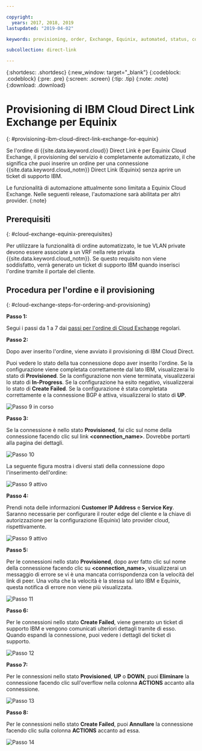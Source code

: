 ```yaml
---

copyright:
  years: 2017, 2018, 2019
lastupdated: "2019-04-02"

keywords: provisioning, order, Exchange, Equinix, automated, status, connection

subcollection: direct-link

---
```


{:shortdesc: .shortdesc}
{:new_window: target="_blank"}
{:codeblock: .codeblock}
{:pre: .pre}
{:screen: .screen}
{:tip: .tip}
{:note: .note}
{:download: .download}


# Provisioning di IBM Cloud Direct Link Exchange per Equinix
{: #provisioning-ibm-cloud-direct-link-exchange-for-equinix}

Se l'ordine di {{site.data.keyword.cloud}} Direct Link è per Equinix Cloud Exchange, il provisioning del servizio è completamente automatizzato, il che significa che puoi inserire un ordine per una connessione {{site.data.keyword.cloud_notm}} Direct Link (Equinix) senza aprire un ticket di supporto IBM. 

Le funzionalità di automazione attualmente sono limitata a Equinix Cloud Exchange. Nelle seguenti release, l'automazione sarà abilitata per altri provider.
{:note}

## Prerequisiti
{: #cloud-exchange-equinix-prerequisites}

Per utilizzare la funzionalità di ordine automatizzato, le tue VLAN private devono essere associate a un VRF nella rete privata {{site.data.keyword.cloud_notm}}. Se questo requisito non viene soddisfatto, verrà generato un ticket di supporto IBM quando inserisci l'ordine tramite il portale del cliente.

## Procedura per l'ordine e il provisioning
{: #cloud-exchange-steps-for-ordering-and-provisioning}

**Passo 1:**

Segui i passi da 1 a 7 dai [passi per l'ordine di Cloud Exchange](/docs/infrastructure/direct-link?topic=direct-link-provisioning-ibm-cloud-direct-link-exchange) regolari.

**Passo 2:**

Dopo aver inserito l'ordine, viene avviato il provisioning di IBM Cloud Direct.

Puoi vedere lo stato della tua connessione dopo aver inserito l'ordine. Se la configurazione viene completata correttamente dal lato IBM, visualizzerai lo stato di **Provisioned**. Se la configurazione non viene terminata, visualizzerai lo stato di **In-Progress**. Se la configurazione ha esito negativo, visualizzerai lo stato di **Create Failed**. Se la configurazione è stata completata correttamente e la connessione BGP è attiva, visualizzerai lo stato di **UP**.

![Passo 9 in corso](/images/pup_exchange_equinix_inProgress.png)

**Passo 3:**

Se la connessione è nello stato **Provisioned**, fai clic sul nome della connessione facendo clic sul link **<connection_name>**.  Dovrebbe portarti alla pagina dei dettagli. 

![Passo 10](/images/pup_exchange_equinix_provisioned.png)

La seguente figura mostra i diversi stati della connessione dopo l'inserimento dell'ordine:

![Passo 9 attivo](/images/pup_exchange_equinix_up.png)

**Passo 4:**

Prendi nota delle informazioni **Customer IP Address** e **Service Key**. Saranno necessarie per configurare il router edge del cliente e la chiave di autorizzazione per la configurazione (Equinix) lato provider cloud, rispettivamente.

![Passo 9 attivo](/images/pup_exchange_equinix_provisioned_details.png)

**Passo 5:**

Per le connessioni nello stato **Provisioned**, dopo aver fatto clic sul nome della connessione facendo clic su **<connection_name>**, visualizzerai un messaggio di errore se vi è una mancata corrispondenza con la velocità del link di peer. Una volta che la velocità è la stessa sul lato IBM e Equinix, questa notifica di errore non viene più visualizzata.

![Passo 11](/images/pup_exchange_equinix_provisioned_details_portSpeedMismatch.png)

**Passo 6:**

Per le connessioni nello stato **Create Failed**, viene generato un ticket di supporto IBM e vengono comunicati ulteriori dettagli tramite di esso. Quando espandi la connessione, puoi vedere i dettagli del ticket di supporto.

![Passo 12](/images/pup_exchange_equinix_list_createFailed.png)

**Passo 7:**

Per le connessioni nello stato **Provisioned**, **UP** o **DOWN**, puoi **Eliminare** la connessione facendo clic sull'overflow nella colonna **ACTIONS** accanto alla connessione.

![Passo 13](/images/pup_exchange_equinix_list_delete.png)

**Passo 8:**

Per le connessioni nello stato **Create Failed**, puoi **Annullare** la connessione facendo clic sulla colonna **ACTIONS** accanto ad essa.

![Passo 14](/images/pup_exchange_equinix_list_delete.png)
